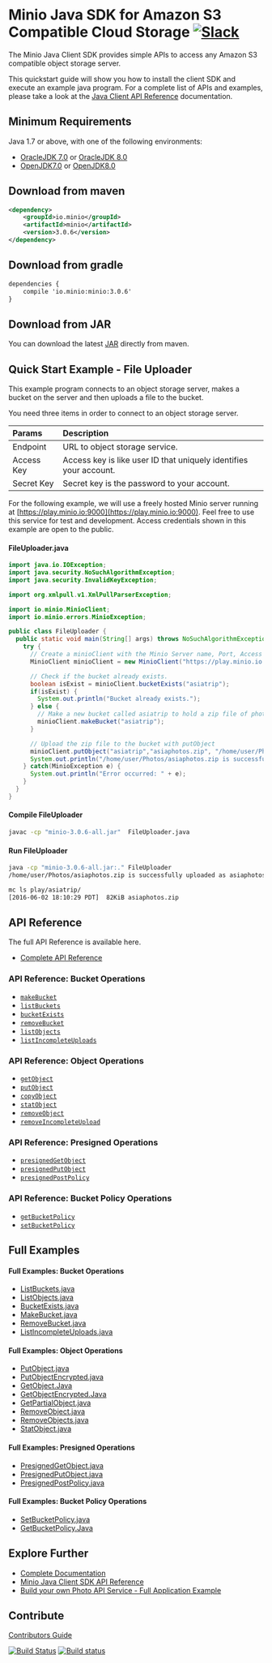 # Minio Java SDK for Amazon S3 Compatible Cloud Storage [![Slack](https://slack.minio.io/slack?type=svg)](https://slack.minio.io)

The Minio Java Client SDK provides simple APIs to access any Amazon S3 compatible object storage server.

This quickstart guide will show you how to install the client SDK and execute an example java program. For a complete list of APIs and examples, please take a look at the [Java Client API Reference](http://docs.minio.io/docs/java-client-api-reference) documentation.

## Minimum Requirements
Java 1.7 or above, with one of the following environments:

* [OracleJDK 7.0](http://www.oracle.com/technetwork/java/javase/downloads/jdk7-downloads-1880260.html) or [OracleJDK 8.0](http://www.oracle.com/technetwork/java/javase/downloads/jdk8-downloads-2133151.html)
* [OpenJDK7.0](http://openjdk.java.net/install/) or [OpenJDK8.0](http://openjdk.java.net/install/)

## Download from maven
```xml
<dependency>
    <groupId>io.minio</groupId>
    <artifactId>minio</artifactId>
    <version>3.0.6</version>
</dependency>
```

## Download from gradle
```xml
dependencies {
    compile 'io.minio:minio:3.0.6'
}
```

## Download from JAR
You can download the latest [JAR](http://repo1.maven.org/maven2/io/minio/minio/3.0.6/) directly from maven.

## Quick Start Example - File Uploader
This example program connects to an object storage server, makes a bucket on the server and then uploads a file to the bucket.

You need three items in order to connect to an object storage server.

| Params     | Description |
| :------- | :------------ |
| Endpoint | URL to object storage service. |
| Access Key    | Access key is like user ID that uniquely identifies your account.   |
| Secret Key     | Secret key is the password to your account.    |

For the following example, we will use a freely hosted Minio server running at [https://play.minio.io:9000](https://play.minio.io:9000). Feel free to use this service for test and development. Access credentials shown in this example are open to the public.

#### FileUploader.java
```java
import java.io.IOException;
import java.security.NoSuchAlgorithmException;
import java.security.InvalidKeyException;

import org.xmlpull.v1.XmlPullParserException;

import io.minio.MinioClient;
import io.minio.errors.MinioException;

public class FileUploader {
  public static void main(String[] args) throws NoSuchAlgorithmException, IOException, InvalidKeyException, XmlPullParserException {
    try {
      // Create a minioClient with the Minio Server name, Port, Access key and Secret key.
      MinioClient minioClient = new MinioClient("https://play.minio.io:9000", "Q3AM3UQ867SPQQA43P2F", "zuf+tfteSlswRu7BJ86wekitnifILbZam1KYY3TG");

      // Check if the bucket already exists.
      boolean isExist = minioClient.bucketExists("asiatrip");
      if(isExist) {
        System.out.println("Bucket already exists.");
      } else {
        // Make a new bucket called asiatrip to hold a zip file of photos.
        minioClient.makeBucket("asiatrip");
      }

      // Upload the zip file to the bucket with putObject
      minioClient.putObject("asiatrip","asiaphotos.zip", "/home/user/Photos/asiaphotos.zip");
      System.out.println("/home/user/Photos/asiaphotos.zip is successfully uploaded as asiaphotos.zip to `asiatrip` bucket.");
    } catch(MinioException e) {
      System.out.println("Error occurred: " + e);
    }
  }
}
```

#### Compile FileUploader
```sh
javac -cp "minio-3.0.6-all.jar"  FileUploader.java
```

#### Run FileUploader
```sh
java -cp "minio-3.0.6-all.jar:." FileUploader
/home/user/Photos/asiaphotos.zip is successfully uploaded as asiaphotos.zip to `asiatrip` bucket.

mc ls play/asiatrip/
[2016-06-02 18:10:29 PDT]  82KiB asiaphotos.zip
```

## API Reference
The full API Reference is available here.

* [Complete API Reference](https://docs.minio.io/docs/java-client-api-reference)

### API Reference: Bucket Operations
* [`makeBucket`](https://docs.minio.io/docs/java-client-api-reference#makeBucket)
* [`listBuckets`](https://docs.minio.io/docs/java-client-api-reference#listBuckets)
* [`bucketExists`](https://docs.minio.io/docs/java-client-api-reference#bucketExists)
* [`removeBucket`](https://docs.minio.io/docs/java-client-api-reference#removeBucket)
* [`listObjects`](https://docs.minio.io/docs/java-client-api-reference#listObjects)
* [`listIncompleteUploads`](https://docs.minio.io/docs/java-client-api-reference#listIncompleteUploads)

### API Reference: Object Operations
* [`getObject`](https://docs.minio.io/docs/java-client-api-reference#getObject)
* [`putObject`](https://docs.minio.io/docs/java-client-api-reference#putObject)
* [`copyObject`](https://docs.minio.io/docs/java-client-api-reference#copyObject)
* [`statObject`](https://docs.minio.io/docs/java-client-api-reference#statObject)
* [`removeObject`](https://docs.minio.io/docs/java-client-api-reference#removeObject)
* [`removeIncompleteUpload`](https://docs.minio.io/docs/java-client-api-reference#removeIncompleteUpload)

### API Reference: Presigned Operations
* [`presignedGetObject`](https://docs.minio.io/docs/java-client-api-reference#presignedGetObject)
* [`presignedPutObject`](https://docs.minio.io/docs/java-client-api-reference#presignedPutObject)
* [`presignedPostPolicy`](https://docs.minio.io/docs/java-client-api-reference#presignedPostPolicy)

### API Reference: Bucket Policy Operations
* [`getBucketPolicy`](https://docs.minio.io/docs/java-client-api-reference#getBucketPolicy)
* [`setBucketPolicy`](https://docs.minio.io/docs/java-client-api-reference#setBucketPolicy)

## Full Examples

#### Full Examples: Bucket Operations
* [ListBuckets.java](https://github.com/minio/minio-java/tree/master/examples/ListBuckets.java)
* [ListObjects.java](https://github.com/minio/minio-java/tree/master/examples/ListObjects.java)
* [BucketExists.java](https://github.com/minio/minio-java/tree/master/examples/BucketExists.java)
* [MakeBucket.java](https://github.com/minio/minio-java/tree/master/examples/MakeBucket.java)
* [RemoveBucket.java](https://github.com/minio/minio-java/tree/master/examples/RemoveBucket.java)
* [ListIncompleteUploads.java](https://github.com/minio/minio-java/tree/master/examples/ListIncompleteUploads.java)

#### Full Examples: Object Operations
* [PutObject.java](https://github.com/minio/minio-java/tree/master/examples/PutObject.java)
* [PutObjectEncrypted.java](https://github.com/minio/minio-java/tree/master/examples/PutObjectEncrypted.java)
* [GetObject.Java](https://github.com/minio/minio-java/tree/master/examples/GetObject.java)
* [GetObjectEncrypted.Java](https://github.com/minio/minio-java/tree/master/examples/GetObjectEncrypted.java)
* [GetPartialObject.java](https://github.com/minio/minio-java/tree/master/examples/GetPartialObject.java)
* [RemoveObject.java](https://github.com/minio/minio-java/tree/master/examples/RemoveObject.java)
* [RemoveObjects.java](https://github.com/minio/minio-java/tree/master/examples/RemoveObjects.java)
* [StatObject.java](https://github.com/minio/minio-java/tree/master/examples/StatObject.java)

#### Full Examples: Presigned Operations
* [PresignedGetObject.java](https://github.com/minio/minio-java/tree/master/examples/PresignedGetObject.java)
* [PresignedPutObject.java](https://github.com/minio/minio-java/tree/master/examples/PresignedPutObject.java)
* [PresignedPostPolicy.java](https://github.com/minio/minio-java/tree/master/examples/PresignedPostPolicy.java)

#### Full Examples: Bucket Policy Operations
* [SetBucketPolicy.java](https://github.com/minio/minio-java/tree/master/examples/SetBucketPolicy.java)
* [GetBucketPolicy.Java](https://github.com/minio/minio-java/tree/master/examples/GetBucketPolicy.java)

## Explore Further
* [Complete Documentation](https://docs.minio.io)
* [Minio Java Client SDK API Reference](https://docs.minio.io/docs/java-client-api-reference)
* [Build your own Photo API Service - Full Application Example ](https://docs.minio.io/docs/java-photo-api-service)

## Contribute
[Contributors Guide](https://github.com/minio/minio-java/blob/master/CONTRIBUTING.md)

[![Build Status](https://travis-ci.org/minio/minio-java.svg)](https://travis-ci.org/minio/minio-java)
[![Build status](https://ci.appveyor.com/api/projects/status/1d05e6nvxcelmrak?svg=true)](https://ci.appveyor.com/project/harshavardhana/minio-java)
